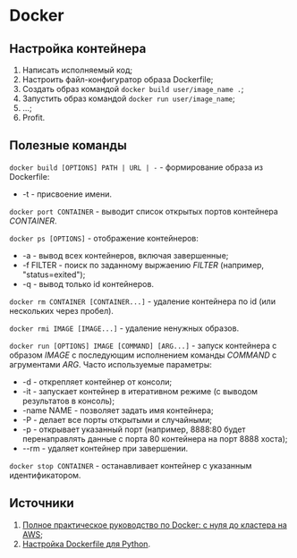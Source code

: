 # Docker
## Настройка контейнера
1. Написать исполняемый код;
2. Настроить файл-конфигуратор образа Dockerfile;
3. Создать образ командой `docker build user/image_name .`;
4. Запустить образ командой `docker run user/image_name`;
5. ...;
6. Profit.

## Полезные команды
`docker build [OPTIONS] PATH | URL | -` - формирование образа из Dockerfile:
* -t - присвоение имени.

`docker port CONTAINER` - выводит список открытых портов контейнера *CONTAINER*.

`docker ps [OPTIONS]` - отображение контейнеров:
 * -a - вывод всех контейнеров, включая завершенные;
 * -f FILTER - поиск по заданному выржаению *FILTER* (например, "status=exited");
 * -q - вывод только id контейнеров.

`docker rm CONTAINER [CONTAINER...]` - удаление контейнера по id (или нескольких через пробел).

`docker rmi IMAGE [IMAGE...]` - удаление ненужных образов.

`docker run [OPTIONS] IMAGE [COMMAND] [ARG...]` - запуск контейнера с образом *IMAGE* с последующим исполнением команды *COMMAND* с агрументами *ARG*. Часто используемые параметры:
 * -d - открепляет контейнер от консоли;
 * -it - запускает контейнер в итеративном режиме (с выводом результатов в консоль);  
 * -name NAME - позволяет задать имя контейнера;
 * -P - делает все порты открытыми и случайными;
 * -p - открывает указанный порт (например, 8888:80 будет перенаправлять данные с порта 80 контейнера на порт 8888 хоста);
 * --rm - удаляет контейнер при завершении.

 `docker stop CONTAINER` - останавливает контейнер c указанным идентификатором.  

## Источники
1. [Полное практическое руководство по Docker: с нуля до кластера на AWS](https://habr.com/ru/post/310460/);
2. [Настройка Dockerfile для Python](https://hub.docker.com/_/python/).